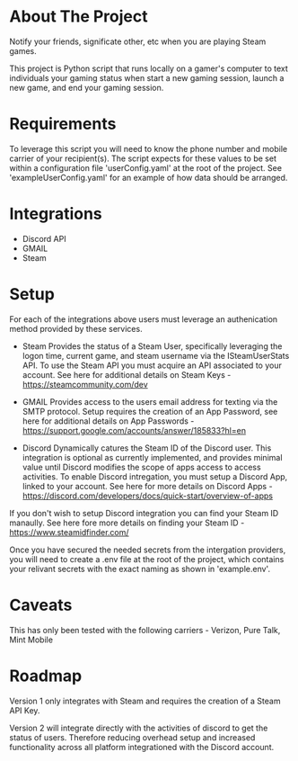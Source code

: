 # About The Project
Notify your friends, significate other, etc when you are playing Steam games. 

This project is Python script that runs locally on a gamer's computer to text individuals your gaming status when start a new gaming session, launch a new game, and end your gaming session. 

# Requirements
To leverage this script you will need to know the phone number and mobile carrier of your recipient(s). The script expects for these values to be set within a configuration file 'userConfig.yaml' at the root of the project. See 'exampleUserConfig.yaml' for an example of how data should be arranged.

# Integrations
 - Discord API
 - GMAIL
 - Steam

# Setup
For each of the integrations above users must leverage an authenication method provided by these services. 

- Steam 
Provides the status of a Steam User, specifically leveraging the logon time, current game, and steam username via the ISteamUserStats API. To use the Steam API you must acquire an API associated to your account. See here for additional details on Steam Keys - https://steamcommunity.com/dev

- GMAIL
Provides access to the users email address for texting via the SMTP protocol. Setup requires the creation of an App Password, see here for additional details on App Passwords - https://support.google.com/accounts/answer/185833?hl=en  

- Discord 
Dynamically catures the Steam ID of the Discord user. This integration is optional as currently implemented, and provides minimal value until Discord modifies the scope of apps access to access activities. To enable Discord intregation, you must setup a Discord App, linked to your account. See here for more details on Discord Apps - https://discord.com/developers/docs/quick-start/overview-of-apps

If you don't wish to setup Discord integration you can find your Steam ID manaully. See here fore more details on finding your Steam ID - https://www.steamidfinder.com/

Once you have secured the needed secrets from the intergation providers, you will need to create a .env file at the root of the project, which contains your relivant secrets with the exact naming as shown in 'example.env'.

# Caveats
This has only been tested with the following carriers - Verizon, Pure Talk, Mint Mobile

# Roadmap
Version 1 only integrates with Steam and requires the creation of a Steam API Key.

Version 2 will integrate directly with the activities of discord to get the status of users. Therefore reducing overhead setup and increased functionality across all platform integrationed with the Discord account. 
